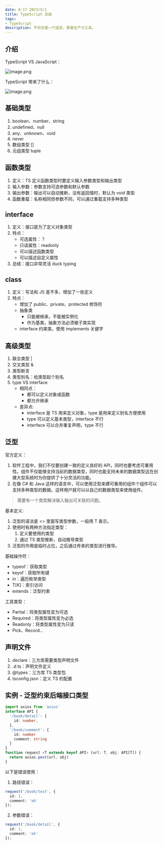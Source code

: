 ```yaml
---
date: 8:17 2023/5/1
title: TypeScript 总结
tags:
- TypeScript
description: 不仅仅是一门语言，更是生产力工具。
---
```


## 介绍
TypeScript VS JavaScript：

![image.png](https://p1-juejin.byteimg.com/tos-cn-i-k3u1fbpfcp/3ee8706c8e6e4c5ab0f55337121c35c2~tplv-k3u1fbpfcp-watermark.image?)

TypeScript 带来了什么：

![image.png](https://p3-juejin.byteimg.com/tos-cn-i-k3u1fbpfcp/41786b7decaa4f4f98c8ece21d3d1474~tplv-k3u1fbpfcp-watermark.image?)

## 基础类型
1. boolean、number、string
2. undefined、null
3. any、unknown、void
4. never
5. 数组类型 []
6. 元组类型 tuple

## 函数类型
1. 定义：TS 定义函数类型时要定义输入参数类型和输出类型
2. 输入参数：参数支持可选参数和默认参数
3. 输出参数：输出可以自动推断，没有返回值时，默认为 void 类型
4. 函数重载：名称相同但参数不同，可以通过重载支持多种类型

## interface
1. 定义：接口是为了定义对象类型
2. 特点：
    - 可选属性：？
    - 只读属性：readonly
    - 可以描述函数类型
    - 可以描述自定义属性
3. 总结：接口非常灵活 duck typing

## class
1. 定义：写法和 JS 差不多，增加了一些定义
2. 特点：
    - 增加了 public、private、protected 修饰符
    - 抽象类
        - 只能被继承，不能被实例化
        - 作为基类，抽象方法必须被子类实现
    - interface 约束类，使用 implements 关键字

## 高级类型
1. 联合类型 |
2. 交叉类型 &
3. 类型断言
4. 类型别名：给类型起个别名
5. type VS interface
    - 相同点：
        - 都可以定义对象或函数
        - 都允许继承
    - 差异点:
        - interface 是 TS 用来定义对象，type 是用来定义别名方便使用
        - type 可以定义基本类型，interface 不行
        - interface 可以合并重复声明，type 不行

## 泛型
官方定义：
1. 软件工程中，我们不仅要创建一致的定义良好的 API，同时也要考虑可重用性。组件不仅能够支持当前的数据类型，同时也能支持未来的数据类型这在创建大型系统时为你提供了十分灵活的功能。
2. 在像 C# 和 Java 这样的语言中，可以使用泛型来建可重用的组件个组件可以支持多种类型的数据。这样用户就可以以自己的数据类型来使用组件。
> 需要有一个类型解决输入输出可关联的问题。

基本定义:
1. 泛型的语法是 <> 里面写类型参数，一般用 T 表示。
2. 使用时有两种方法指定类型：
    1. 定义要使用的类型
    2. 通过 TS 类型推断，自动推导类型
3. 泛型的作用是临时占位，之后通过传来的类型进行推导。

基础操作符：
- typeof：获取类型
- keyof：获取所有键
- in：遍历枚举类型
- T[K]：索引访问
- extends：泛型约束

工具类型：
- Partial<T>：将类型属性变为可选
- Required<T>：将类型属性变为必选
- Readonly<T>：将类型属性变为只读
- Pick、Record...

## 声明文件
1. declare：三方库需要类型声明文件
2. .d.ts：声明文件定义
3. @types：三方库 TS 类型包
4. tsconfig.json：定义 TS 的配置

## 实例 - 泛型约束后端接口类型
```ts
import axios from 'axios'
interface API {
  '/book/detail': {
    id: number,
  },
  '/book/comment': {
    id: number
    comment: string
  }
}
function request <T extends keyof API> (url: T, obj: API[T]) {
  return axios.post(url, obj)
}
```
以下是错误使用：
1. 路径错误：
```ts
request('/book/test', {
  id: 1,
  comment: 'ok'
});
```
2. 参数错误：
```ts
request('/book/detail', {
  id: 1,
  comment: 'ok'
});
```
